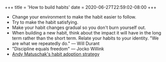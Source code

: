 +++
title = 'How to build habits'
date = 2020-06-27T22:59:02-08:00
+++

* Change your environment to make the habit easier to follow.
* Try to make the habit satisfying.
* Make your habit changes gradual so you don't burn yourself out.
* When building a new habit, think about the impact it will have in the long term rather than the short term. Relate your habits to your identity. "We are what we repeatedly do." — Will Durant
* "Discipline equals freedom" — Jocko Willink
* [Andy Matuschak's habit adoption strategy](https://blog.andymatuschak.org/post/169043084412/successful-habits-through-smoothly-ratcheting)

